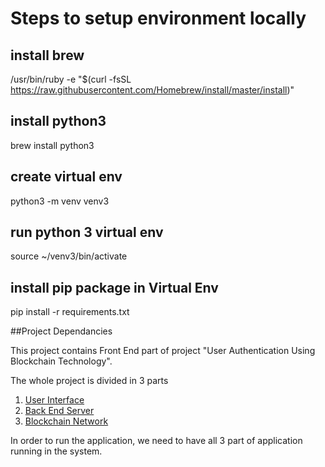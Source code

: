 # Steps to setup environment locally
## install brew
/usr/bin/ruby -e "$(curl -fsSL https://raw.githubusercontent.com/Homebrew/install/master/install)"

## install python3
brew install python3

## create virtual env
python3 -m venv venv3

## run python 3 virtual env
source ~/venv3/bin/activate

## install pip package in Virtual Env
pip install -r requirements.txt

##Project Dependancies

This project contains Front End part of project "User Authentication Using Blockchain Technology".

The whole project is divided in 3 parts
1) [User Interface](https://github.com/varun1524/user_authentication_blockchain_ui)
2) [Back End Server](https://github.com/divyang8842/User-Authentication-using-blockchain-technology)
3) [Blockchain Network](https://github.com/varun1524/user_authentication_blockchain_hyperledger)

In order to run the application, we need to have all 3 part of application running in the system.
